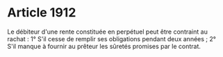 # Article 1912

Le débiteur d'une rente constituée en perpétuel peut être contraint au rachat :   1° S'il cesse de remplir ses obligations pendant deux années ;   2° S'il manque à fournir au prêteur les sûretés promises par le contrat.